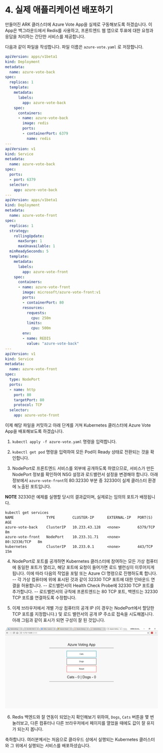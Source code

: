 # 4. 실제 애플리케이션 배포하기

만들어진 ARK 클러스터에 Azure Vote App을 실제로 구동해보도록 하겠습니다. 이 App은 백그라운드에서 Redis를 사용하고, 프론트엔드 웹 앱으로 투표에 대한 요청과 응답을 처리하는 간단한 서비스를 제공합니다.

다음과 같이 파일을 작성합니다. 파일 이름은 `azure-vote.yaml` 로 저장합니다.

```yaml
apiVersion: apps/v1beta1
kind: Deployment
metadata:
  name: azure-vote-back
spec:
  replicas: 1
  template:
    metadata:
      labels:
        app: azure-vote-back
    spec:
      containers:
      - name: azure-vote-back
        image: redis
        ports:
        - containerPort: 6379
          name: redis
---
apiVersion: v1
kind: Service
metadata:
  name: azure-vote-back
spec:
  ports:
  - port: 6379
  selector:
    app: azure-vote-back
---
apiVersion: apps/v1beta1
kind: Deployment
metadata:
  name: azure-vote-front
spec:
  replicas: 1
  strategy:
    rollingUpdate:
      maxSurge: 1
      maxUnavailable: 1
  minReadySeconds: 5
  template:
    metadata:
      labels:
        app: azure-vote-front
    spec:
      containers:
      - name: azure-vote-front
        image: microsoft/azure-vote-front:v1
        ports:
        - containerPort: 80
        resources:
          requests:
            cpu: 250m
          limits:
            cpu: 500m
        env:
        - name: REDIS
          value: "azure-vote-back"
---
apiVersion: v1
kind: Service
metadata:
  name: azure-vote-front
spec:
  type: NodePort
  ports:
  - name: http
    port: 80
    targetPort: 80
    protocol: TCP
  selector:
    app: azure-vote-front
```

이제 해당 파일을 커밋하고 아래 단계를 거쳐 Kubernetes 클러스터에 Azure Vote App을 배포해보도록 하겠습니다.

1. `kubectl apply -f azure-vote.yaml` 명령을 입력합니다.

2. `kubectl get pod` 명령을 입력하여 모든 Pod이 Ready 상태로 전환되는 것을 확인합니다.

3. NodePort로 프론트엔드 서비스를 외부에 공개하도록 하였으므로, 서비스가 만든 NodePort 정보를 확인하여 NSG 설정과 로드밸런서 설정을 변경해야 합니다. 아래 정보에서 `azure-vote-front`의 80:32330 부분 중 32330이 실제 클러스터 환경에 노출된 포트입니다.

**NOTE** 32330은 예제를 실행할 당시의 결과값이며, 실제로는 임의의 포트가 배정됩니다.

```text
kubectl get services
NAME               TYPE        CLUSTER-IP      EXTERNAL-IP   PORT(S)        AGE
azure-vote-back    ClusterIP   10.233.43.128   <none>        6379/TCP       8m
azure-vote-front   NodePort    10.233.31.71    <none>        80:32330/TCP   8m
kubernetes         ClusterIP   10.233.0.1      <none>        443/TCP        15m
```

4. NodePort로 포트를 공개하면 Kubernetes 클러스터에 참여하는 모든 가상 컴퓨터에 동일한 포트가 열리고, 해당 포트에 요청이 들어가면 로드 밸런싱이 이루어지게 됩니다. 이에 따라 다음의 작업을 포털 또는 Azure CI 명령으로 진행하도록 합니다.
  -- 각 가상 컴퓨터에 위에 표시된 것과 같이 32330 TCP 포트에 대한 인바운드 연결을 허용합니다.
  -- 로드밸런서의 Health Check Probe에 32330 TCP 포트를 추가합니다.
  -- 로드밸런서의 규칙에 프론트엔드는 80 TCP 포트, 백엔드는 32330 TCP 포트를 연결하도록 수정합니다.

5. 이제 브라우저에서 개별 가상 컴퓨터의 공개 IP (이 경우는 NodePort에서 할당한 TCP 포트를 지정합니다.) 및 로드 밸런서의 공개 IP 주소로 접속을 시도해봅니다. 아래 그림과 같이 표시가 되면 구성이 잘 된 것입니다.

![Azure Vote 샘플 앱 실행 화면](images/2018-03-24-03-24-07.png)

6. Redis 백엔드와 잘 연동이 되었는지 확인해보기 위하여, `Dogs`, `Cats` 버튼을 몇 번 눌러보고, 다른 컴퓨터나 다른 브라우저에서 페이지를 열었을 때에도 값이 잘 유지가 되는지 봅니다.

축하합니다. 여러분께서는 처음으로 클라우드 상에서 실행되는 Kubernetes 클러스터와 그 위에서 실행되는 서비스를 배포하셨습니다.
